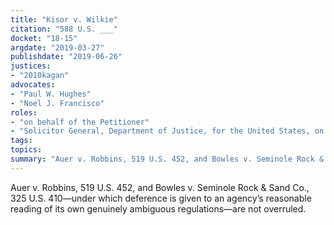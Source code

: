 ```yaml
---
title: "Kisor v. Wilkie"
citation: "588 U.S. ___"
docket: "18-15"
argdate: "2019-03-27"
publishdate: "2019-06-26"
justices:
- "2010kagan"
advocates:
- "Paul W. Hughes"
- "Noel J. Francisco"
roles:
- "on behalf of the Petitioner"
- "Solicitor General, Department of Justice, for the United States, on behalf of the Respondent"
tags:
topics:
summary: "Auer v. Robbins, 519 U.S. 452, and Bowles v. Seminole Rock & Sand Co., 325 U.S. 410—under which deference is given to an agency’s reasonable reading of its own genuinely ambiguous regulations—are not overruled."
---
```

Auer v. Robbins, 519 U.S. 452, and Bowles v. Seminole Rock & Sand Co., 325 U.S. 410—under which deference is given to an agency’s reasonable reading of its own genuinely ambiguous regulations—are not overruled.